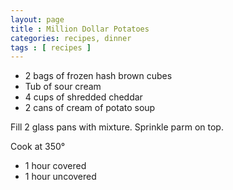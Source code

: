 ```yaml
---
layout: page
title : Million Dollar Potatoes
categories: recipes, dinner
tags : [ recipes ]
---
```


* 2 bags of frozen hash brown cubes
* Tub of sour cream
* 4 cups of shredded cheddar
* 2 cans of cream of potato soup

Fill 2 glass pans with mixture.  Sprinkle parm on top.

Cook at 350&deg;

* 1 hour covered
* 1 hour uncovered